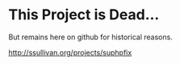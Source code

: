 # This Project is Dead...
But remains here on github for historical reasons.



http://ssullivan.org/projects/suphpfix
